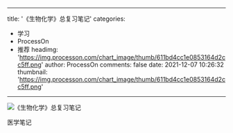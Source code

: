 
---
title: '《生物化学》总复习笔记'
categories: 
 - 学习
 - ProcessOn
 - 推荐
headimg: 'https://img.processon.com/chart_image/thumb/611bd4cc1e0853164d2cc5ff.png'
author: ProcessOn
comments: false
date: 2021-12-07 10:26:32
thumbnail: 'https://img.processon.com/chart_image/thumb/611bd4cc1e0853164d2cc5ff.png'
---

<div>   
<img class="thumb" alt="《生物化学》总复习笔记" src="https://img.processon.com/chart_image/thumb/611bd4cc1e0853164d2cc5ff.png" referrerpolicy="no-referrer">
<p>医学笔记</p>  
</div>
            
